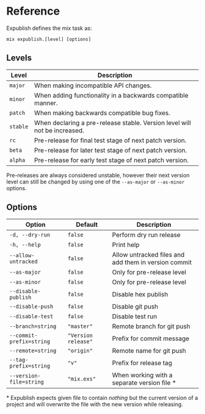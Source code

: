 # Reference

Expublish defines the mix task as:

```
mix expublish.[level] [options]
```

## Levels

| Level    | Description                                                               |
| -------- | ------------------------------------------------------------------------- |
| `major`  | When making incompatible API changes.                                     |
| `minor`  | When adding functionality in a backwards compatible manner.               |
| `patch`  | When making backwards compatible bug fixes.                               |
| `stable` | When declaring a pre-release stable. Version level will not be increased. |
| `rc`     | Pre-release for final test stage of next patch version.                   |
| `beta`   | Pre-release for later test stage of next patch version.                   |
| `alpha`  | Pre-release for early test stage of next patch version.                   |

Pre-releases are always considered unstable, however their next version level can
still be changed by using one of the `--as-major` or `--as-minor` options.

## Options

| Option                   | Default             | Description                                          |
| ------------------------ | ------------------- | ---------------------------------------------------- |
| `-d, --dry-run`          | `false`             | Perform dry run release                              |
| `-h, --help`             | `false`             | Print help                                           |
| `--allow-untracked`      | `false`             | Allow untracked files and add them in version commit |
| `--as-major`             | `false`             | Only for pre-release level                           |
| `--as-minor`             | `false`             | Only for pre-release level                           |
| `--disable-publish`      | `false`             | Disable hex publish                                  |
| `--disable-push`         | `false`             | Disable git push                                     |
| `--disable-test`         | `false`             | Disable test run                                     |
| `--branch=string`        | `"master"`          | Remote branch for git push                           |
| `--commit-prefix=string` | `"Version release"` | Prefix for commit message                            |
| `--remote=string`        | `"origin"`          | Remote name for git push                             |
| `--tag-prefix=string`    | `"v"`               | Prefix for release tag                               |
| `--version-file=string`  | `"mix.exs"`         | When working with a separate version file \*         |

\* Expublish expects given file to contain _nothing_ but the current version of a
project and will overwrite the file with the new version while releasing.

